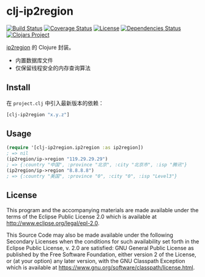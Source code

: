 # clj-ip2region

[![Build Status](https://travis-ci.org/qzteam/clj-ip2region.svg?branch=master)](https://travis-ci.org/qzteam/clj-ip2region)
[![Coverage Status](https://coveralls.io/repos/github/qzteam/clj-ip2region/badge.svg?branch=master)](https://coveralls.io/github/qzteam/clj-ip2region?branch=master)
[![License](https://img.shields.io/github/license/qzteam/clj-ip2region.svg?maxAge=86400)](./LICENSE)
[![Dependencies Status](https://versions.deps.co/qzteam/clj-ip2region/status.svg)](https://versions.deps.co/qzteam/clj-ip2region)
[![Clojars Project](https://img.shields.io/clojars/v/clj-ip2region.svg)](https://clojars.org/clj-ip2region)

[ip2region](https://github.com/lionsoul2014/ip2region) 的 Clojure 封装。

- 内置数据库文件
- 仅保留线程安全的内存查询算法

## Install

在 `project.clj` 中引入最新版本的依赖：

```clojure
[clj-ip2region "x.y.z"]
```

## Usage

```clojure
(require '[clj-ip2region.ip2region :as ip2region])
; => nil
(ip2region/ip->region "119.29.29.29")
; => {:country "中国", :province "北京", :city "北京市", :isp "腾讯"}
(ip2region/ip->region "8.8.8.8")
; => {:country "美国", :province "0", :city "0", :isp "Level3"}
```

## License

This program and the accompanying materials are made available under the
terms of the Eclipse Public License 2.0 which is available at
http://www.eclipse.org/legal/epl-2.0.

This Source Code may also be made available under the following Secondary
Licenses when the conditions for such availability set forth in the Eclipse
Public License, v. 2.0 are satisfied: GNU General Public License as published by
the Free Software Foundation, either version 2 of the License, or (at your
option) any later version, with the GNU Classpath Exception which is available
at https://www.gnu.org/software/classpath/license.html.
